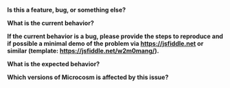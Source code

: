 **Is this a feature, bug, or something else?**

**What is the current behavior?**

**If the current behavior is a bug, please provide the steps to reproduce and if possible a minimal demo of the problem via https://jsfiddle.net or similar (template: https://jsfiddle.net/w2m0mang/).**

**What is the expected behavior?**

**Which versions of Microcosm is affected by this issue?**
